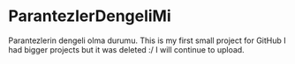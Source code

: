 # ParantezlerDengeliMi
Parantezlerin dengeli olma durumu.
This is my first small project for GitHub I had bigger projects but it was deleted :/ I will continue to upload.
